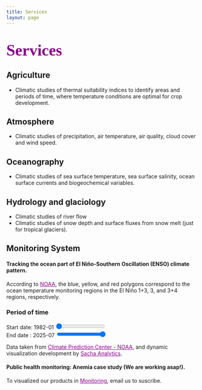 ```yaml
---
title: Services
layout: page
---
```

<H1 align="left"><span style="font-family:Times New Roman;font-size:150%;color:darkmagenta"><b>Services</b></span> </H1>

<h2>Agriculture</h2>
<ul class="Agriculture">
	<li>Climatic studies of thermal suitability indices to identify areas and periods of time, where temperature conditions are optimal for crop development.</li>	
</ul>

<h2>Atmosphere</h2>
<ul class="Atmosphere">
	<li>Climatic studies of precipitation, air temperature, air quality, cloud cover and wind speed.</li>	
</ul>

<h2>Oceanography</h2>
<ul class="Oceanography">
	<li>Climatic studies of sea surface temperature, sea surface salinity, ocean surface currents and biogeochemical variables.</li>
</ul>  

<h2>Hydrology and glaciology</h2>
<ul class="Hydrology">
	<li>Climatic studies of river flow</li>
	<li>Climatic studies of snow depth and surface fluxes from snow melt (just for tropical glaciers).</li>
</ul>

<h2>Monitoring System</h2>
<!--p> La gestión de recursos hídricos es el proceso de planificar, desarrollar, distribuir y gestionar los recursos de agua
de manera eficiente y sostenible para satisfacer las necesidades de la sociedad, la economía y el medio ambiente

Objetivos
    1. Garantizar la disponibilidad de agua para el consumo humano, agricultura, industria y ecologia
    2. Proteger la calidad del agua y prevenir la contaminacion
    3. Promover el uso eficiente del agua y reducir sus péridad
    4. Mitigar los efectos del cambio climático y los desastres naturales
</p -->
<h4>Tracking the ocean part of El Niño-Southern Oscillation (ENSO) climate pattern.</h4>
<p style="text-align: left;">According to <a href="https://www.climate.gov/news-features/understanding-climate/climate-variability-oceanic-nino-index" style="color:darkmagenta">NOAA</a>, the blue, yellow, and red polygons correspond to the ocean temperature monitoring regions in the El Niño 1+3, 3, and 3+4 regions, respectively.</p>

<div class="graficas-container">
	<div id="map"></div>
	<div id="charts">
            <div id="time-range">
                <h3>Period of time</h3>
                <div class="slider-container">
                    <label>Start date: <span id="start-date">1982-01</span></label>
                    <input type="range" id="start-slider" min="0" max="522" value="0"> <!-- max="365"-->
                </div>
                <div class="slider-container">
                    <label>End date  : <span id="end-date">2025-07</span></label>
                    <input type="range" id="end-slider" min="0" max="522" value="522">
                </div>
            </div>
            <div class="chart-container">
                <!--h3>Gráfico de Barras</h3-->
                <canvas id="barChart" data-img="{{ '/assets/images/tu_imagen.png' | relative_url }}"></canvas>
            </div>
        </div>
	<!--div align="center" id="tabla_ensoONI"></div-->
	<!--div align="center" id="plot_timeSeries_ensoIndex"></div-->
	<p> Data taken from <a href="https://www.cpc.ncep.noaa.gov/data/indices/" style="color:darkmagenta"> Climate Prediction Center - NOAA</a>, and dynamic visualization development by <a href="https://vrrp.github.io/" style="color:darkmagenta">Sacha Analytics</a>.</p>
	
</div>
<!--script src="/static/js/script_mapaENSOv1.js"></script-->
<!--script src="/static/js/script_mapaENSOv2.js"></script-->
<script src="https://cdn.jsdelivr.net/npm/chart.js"></script>
<script src="/static/js/script_mapaENSOv3.js"></script>


<h4 align="left">Public health monitoring: Anemia case study (We are working asap!).</h4>
<!--script src="/static/js/script_tablaENSO.js"></script-->
<!--script src="/static/js/plot_timeSeries_ensoIndex.js"></script-->
<p style="text-align: left;">To visualized our products in <a href="https://vrrp.github.io/login/" style="color:darkmagenta">Monitoring</a>, email us to suscribe.</p>





























    

